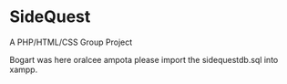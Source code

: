 # SideQuest
A PHP/HTML/CSS Group Project

Bogart was here oralcee ampota
please import the sidequestdb.sql into xampp.